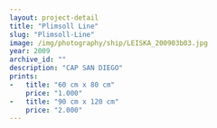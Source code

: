 ```yaml
---
layout: project-detail
title: "Plimsoll Line"
slug: "Plimsoll-Line"
image: /img/photography/ship/LEISKA_200903b03.jpg
year: 2009
archive_id: ""
description: "CAP SAN DIEGO"
prints: 
-   title: "60 cm x 80 cm"
    price: "1.000"
-   title: "90 cm x 120 cm"
    price: "2.000"
---
```

